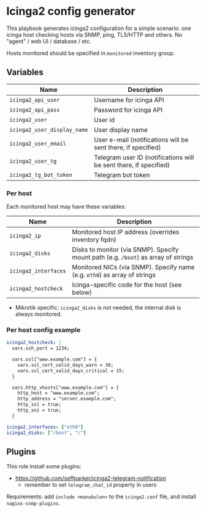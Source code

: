 # Icinga2 config generator

This playbook generates icinga2 configuration for a simple scenario: one icinga host checking hosts via SNMP,
ping, TLS/HTTP and others. No "agent" / web UI / database / etc.

Hosts monitored should be specified in `monitored` inventory group.

## Variables

| Name                        | Description |
| --------------------------- | ----- |
| `icinga2_api_user`          | Username for icinga API |
| `icinga2_api_pass`          | Password for icinga API |
| `icinga2_user`              | User id |
| `icinga2_user_display_name` | User display name |
| `icinga2_user_email`        | User e-mail (notifications will be sent there, if specified) |
| `icinga2_user_tg`           | Telegram user ID (notifications will be sent there, if specified) |
| `icinga2_tg_bot_token`      | Telegram bot token |

### Per host

Each monitored host may have these variables:

| Name                   | Description |
| ---------------------- | ----- |
| `icinga2_ip`           | Monitored host IP address (overrides inventory fqdn) |
| `icinga2_disks`        | Disks to monitor (via SNMP). Specify mount path (e.g. `/boot`) as array of strings |
| `icinga2_interfaces`   | Monitored NICs (via SNMP). Specify name (e.g. `eth0`) as array of strings |
| `icinga2_hostcheck`    | Icinga-specific code for the host (see below) |

* Mikrotik specific: `icinga2_disks` is not needed, the internal disk is always monitored.

### Per host config example

```yaml
icinga2_hostcheck: |
  vars.ssh_port = 1234;

  vars.ssl["www.example.com"] = {
    vars.ssl_cert_valid_days_warn = 30;
    vars.ssl_cert_valid_days_critical = 15;
  }

  vars.http_vhosts["www.example.com"] = {
    http_host = "www.example.com";
    http_address = "server.example.com";
    http_ssl = true;
    http_sni = true;
  }

icinga2_interfaces: ["eth0"]
icinga2_disks: ["/boot", "/"]
```

## Plugins

This role install some plugins:

* https://github.com/seffparker/icinga2-telegram-notification
  * remember to set `telegram_chat_id` property in users


Requirements: add `include <manubulon>` to the `icinga2.conf` file, and install `nagios-snmp-plugins`.

